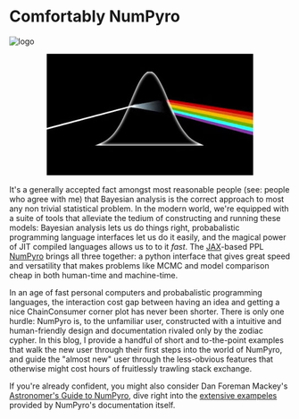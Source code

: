 # Comfortably NumPyro

![logo]()

<p align="center">
  <img width="370" height="217" src="../../images/thumbs/cnpy.jpg">
</p>

It's a generally accepted fact amongst most reasonable people (see: people who agree with me) that Bayesian analysis is the correct approach to most any non trivial statistical problem. In the modern world, we're equipped with a suite of tools that alleviate the tedium of constructing and running these models: Bayesian analysis lets us do things right, probabalistic programming language interfaces let us do it easily, and the magical power of JIT compiled languages allows us to to it _fast_. The [JAX](https://github.com/Joshuaalbert/jaxns)-based PPL [NumPyro](num.pyro.ai/) brings all three together: a python interface that gives great speed and versatility that makes problems like MCMC and model comparison cheap in both human-time and machine-time.

In an age of fast personal computers and probabalistic programming languages, the interaction cost gap between having an idea and getting a nice ChainConsumer corner plot has never been shorter. There is only one hurdle: NumPyro is, to the unfamiliar user, constructed with a intuitive and human-friendly design and documentation rivaled only by the zodiac cypher. In this blog, I provide a handful of short and to-the-point examples that walk the new user through their first steps into the world of NumPyro, and guide the "almost new" user through the less-obvious features that otherwise might cost hours of fruitlessly trawling stack exchange.

If you're already confident, you might also consider Dan Foreman Mackey's [Astronomer's Guide to NumPyro](https://dfm.io/posts/intro-to-numpyro/), dive right into the [extensive exampeles](https://num.pyro.ai/en/stable/) provided by NumPyro's documentation itself.
